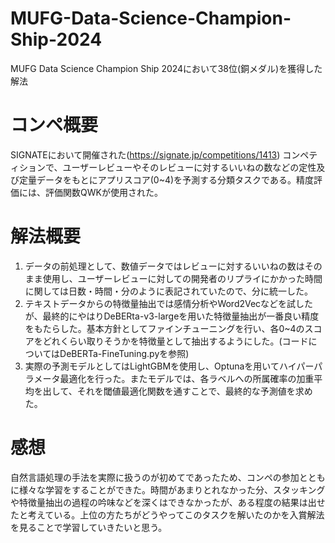 # MUFG-Data-Science-Champion-Ship-2024
MUFG Data Science Champion Ship 2024において38位(銅メダル)を獲得した解法

# コンペ概要
SIGNATEにおいて開催された(https://signate.jp/competitions/1413)
コンペティションで、ユーザーレビューやそのレビューに対するいいねの数などの定性及び定量データをもとにアプリスコア(0~4)を予測する分類タスクである。精度評価には、評価関数QWKが使用された。

# 解法概要
1. データの前処理として、数値データではレビューに対するいいねの数はそのまま使用し、ユーザーレビューに対しての開発者のリプライにかかった時間に関しては日数・時間・分のように表記されていたので、分に統一した。
2. テキストデータからの特徴量抽出では感情分析やWord2Vecなどを試したが、最終的にやはりDeBERta-v3-largeを用いた特徴量抽出が一番良い精度をもたらした。基本方針としてファインチューニングを行い、各0~4のスコアをどれくらい取りそうかを特徴量として抽出するようにした。(コードについてはDeBERTa-FineTuning.pyを参照)
3. 実際の予測モデルとしてはLightGBMを使用し、Optunaを用いてハイパーパラメータ最適化を行った。またモデルでは、各ラベルへの所属確率の加重平均を出して、それを閾値最適化関数を通すことで、最終的な予測値を求めた。

# 感想
自然言語処理の手法を実際に扱うのが初めてであったため、コンペの参加とともに様々な学習をすることができた。時間があまりとれなかった分、スタッキングや特徴量抽出の過程の吟味などを深くはできなかったが、ある程度の結果は出せたと考えている。上位の方たちがどうやってこのタスクを解いたのかを入賞解法を見ることで学習していきたいと思う。
